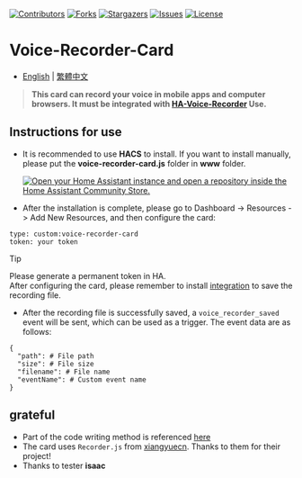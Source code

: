 
 [![Contributors][contributors-shield]][contributors-url]
 [![Forks][forks-shield]][forks-url]
 [![Stargazers][stars-shield]][stars-url]
 [![Issues][issues-shield]][issues-url]
 [![License][license-shield]][license-url]

 [contributors-shield]: https://img.shields.io/github/contributors/kukuxx/lovelace-voice-recorder-card.svg?style=for-the-badge
 [contributors-url]: https://github.com/kukuxx/lovelace-voice-recorder-card/graphs/contributors

 [forks-shield]: https://img.shields.io/github/forks/kukuxx/lovelace-voice-recorder-card.svg?style=for-the-badge
 [forks-url]: https://github.com/kukuxx/lovelace-voice-recorder-card/network/members

 [stars-shield]: https://img.shields.io/github/stars/kukuxx/lovelace-voice-recorder-card.svg?style=for-the-badge
 [stars-url]: https://github.com/kukuxx/lovelace-voice-recorder-card/stargazers

 [issues-shield]: https://img.shields.io/github/issues/kukuxx/lovelace-voice-recorder-card.svg?style=for-the-badge
 [issues-url]: https://github.com/kukuxx/lovelace-voice-recorder-card/issues

 [license-shield]: https://img.shields.io/github/license/kukuxx/lovelace-voice-recorder-card.svg?style=for-the-badge
 [license-url]: https://github.com/kukuxx/lovelace-voice-recorder-card/blob/main/LICENSE


# Voice-Recorder-Card

- [English](/README.md) | [繁體中文](/README-zh-TW.md)

> <b>This card can record your voice in mobile apps and computer browsers. It must be integrated with <a href='https://github.com/kukuxx/HA-Voice-Recorder'>HA-Voice-Recorder</a> Use.</b>

## Instructions for use

- It is recommended to use <b>HACS</b> to install. If you want to install manually,
  <br>please put the <b>voice-recorder-card.js</b> folder in <b>www</b> folder.

  [![Open your Home Assistant instance and open a repository inside the Home Assistant Community Store.](https://my.home-assistant.io/badges/hacs_repository.svg)](https://my.home-assistant.io/redirect/hacs_repository/?owner=kukuxx&repository=lovelace-voice-recorder-card&category=Plugin)

- After the installation is complete, please go to Dashboard -> Resources -> Add New Resources, and then configure the card:
```
type: custom:voice-recorder-card
token: your token
```
> [!Tip]
> Please generate a permanent token in HA.<br>
> After configuring the card, please remember to install <a href='https://github.com/kukuxx/HA-Voice-Recorder'>integration</a> to save the recording file.

- After the recording file is successfully saved, a `voice_recorder_saved` event will be sent, which can be used as a trigger. The event data are as follows:
```
{
  "path": # File path
  "size": # File size
  "filename": # File name
  "eventName": # Custom event name
}
```

## grateful

-  Part of the code writing method is referenced <a href='https://github.com/shaonianzhentan/cloud_music/blob/master/custom_components/ha_cloud_music/local/card/ha_cloud_music-setting.js'>here</a>
- The card uses `Recorder.js` from <a href='https://github.com/xiangyuecn/Recorder'>xiangyuecn</a>. Thanks to them for their project!
- Thanks to tester **isaac**